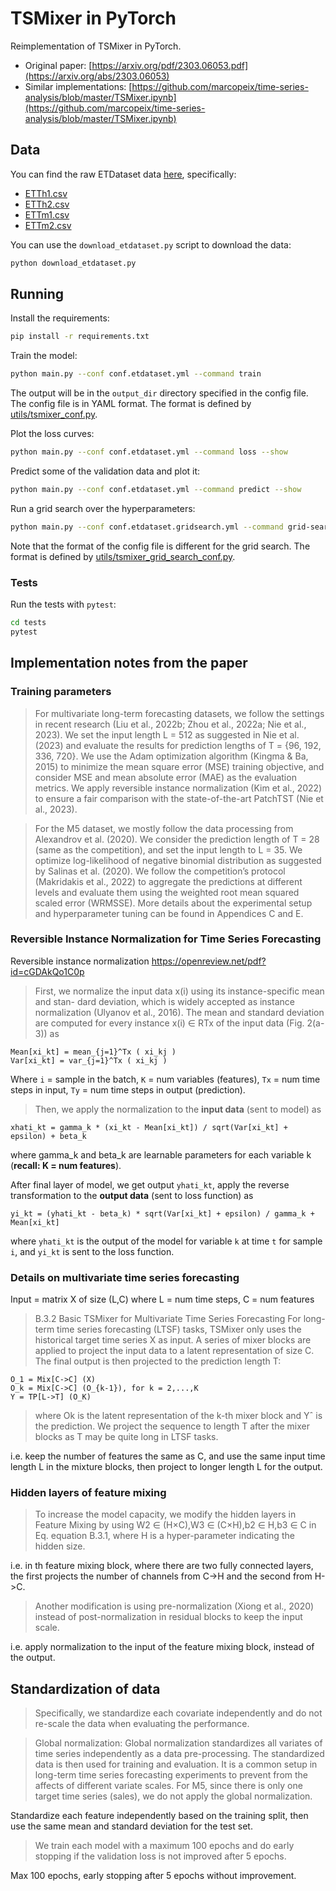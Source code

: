 # TSMixer in PyTorch

Reimplementation of TSMixer in PyTorch.

* Original paper: [https://arxiv.org/pdf/2303.06053.pdf](https://arxiv.org/abs/2303.06053)
* Similar implementations: [https://github.com/marcopeix/time-series-analysis/blob/master/TSMixer.ipynb](https://github.com/marcopeix/time-series-analysis/blob/master/TSMixer.ipynb)

## Data

You can find the raw ETDataset data [here](https://github.com/zhouhaoyi/ETDataset/tree/11ab373cf9c9f5be7698e219a5a170e1b1c8a930), specifically:

* [ETTh1.csv](https://github.com/zhouhaoyi/ETDataset/raw/11ab373cf9c9f5be7698e219a5a170e1b1c8a930/ETT-small/ETTh1.csv)
* [ETTh2.csv](https://github.com/zhouhaoyi/ETDataset/raw/11ab373cf9c9f5be7698e219a5a170e1b1c8a930/ETT-small/ETTh2.csv)
* [ETTm1.csv](https://github.com/zhouhaoyi/ETDataset/raw/11ab373cf9c9f5be7698e219a5a170e1b1c8a930/ETT-small/ETTm1.csv)
* [ETTm2.csv](https://github.com/zhouhaoyi/ETDataset/raw/11ab373cf9c9f5be7698e219a5a170e1b1c8a930/ETT-small/ETTm2.csv)

You can use the `download_etdataset.py` script to download the data:

```bash
python download_etdataset.py
```

## Running

Install the requirements:

```bash
pip install -r requirements.txt
```

Train the model:

```bash
python main.py --conf conf.etdataset.yml --command train
```

The output will be in the `output_dir` directory specified in the config file. The config file is in YAML format. The format is defined by [utils/tsmixer_conf.py](utils/tsmixer_conf.py).

Plot the loss curves:

```bash
python main.py --conf conf.etdataset.yml --command loss --show
```

Predict some of the validation data and plot it:

```bash
python main.py --conf conf.etdataset.yml --command predict --show
```

Run a grid search over the hyperparameters:

```bash
python main.py --conf conf.etdataset.gridsearch.yml --command grid-search
```

Note that the format of the config file is different for the grid search. The format is defined by [utils/tsmixer_grid_search_conf.py](utils/tsmixer_grid_search_conf.py).

### Tests

Run the tests with `pytest`:

```bash
cd tests
pytest
```

## Implementation notes from the paper

### Training parameters

> For multivariate long-term forecasting datasets, we follow the settings in recent research (Liu et al., 2022b; Zhou et al., 2022a; Nie et al., 2023). We set the input length L = 512 as suggested in Nie et al. (2023) and evaluate the results for prediction lengths of T = {96, 192, 336, 720}. We use the Adam optimization algorithm (Kingma & Ba, 2015) to minimize the mean square error (MSE) training objective, and consider MSE and mean absolute error (MAE) as the evaluation metrics. We apply reversible instance normalization (Kim et al., 2022) to ensure a fair comparison with the state-of-the-art PatchTST (Nie et al., 2023).

> For the M5 dataset, we mostly follow the data processing from Alexandrov et al. (2020). We consider the prediction length of T = 28 (same as the competition), and set the input length to L = 35. We optimize log-likelihood of negative binomial distribution as suggested by Salinas et al. (2020). We follow the competition’s protocol (Makridakis et al., 2022) to aggregate the predictions at different levels and evaluate them using the weighted root mean squared scaled error (WRMSSE). More details about the experimental setup and hyperparameter tuning can be found in Appendices C and E.

### Reversible Instance Normalization for Time Series Forecasting

Reversible instance normalization https://openreview.net/pdf?id=cGDAkQo1C0p

> First, we normalize the input data x(i) using its instance-specific mean and stan- dard deviation, which is widely accepted as instance normalization (Ulyanov et al., 2016). The mean and standard deviation are computed for every instance x(i) ∈ RTx of the input data (Fig. 2(a-3)) as

```
Mean[xi_kt] = mean_{j=1}^Tx ( xi_kj )
Var[xi_kt] = var_{j=1}^Tx ( xi_kj )
```
Where `i` = sample in the batch, `K` = num variables (features), `Tx` = num time steps in input, `Ty` = num time steps in output (prediction).

> Then, we apply the normalization to the **input data** (sent to model) as

```
xhati_kt = gamma_k * (xi_kt - Mean[xi_kt]) / sqrt(Var[xi_kt] + epsilon) + beta_k
```

where gamma_k and beta_k are learnable parameters for each variable k (**recall: K = num features**).

After final layer of model, we get output `yhati_kt`, apply the reverse transformation to the **output data** (sent to loss function) as

```
yi_kt = (yhati_kt - beta_k) * sqrt(Var[xi_kt] + epsilon) / gamma_k + Mean[xi_kt]
```

where `yhati_kt` is the output of the model for variable `k` at time `t` for sample `i`, and `yi_kt` is sent to the loss function.

### Details on multivariate time series forecasting

Input = matrix X of size (L,C) where L = num time steps, C = num features

> B.3.2 Basic TSMixer for Multivariate Time Series Forecasting
> For long-term time series forecasting (LTSF) tasks, TSMixer only uses the historical target time series X as input. A series of mixer blocks are applied to project the input data to a latent representation of size C. The final output is then projected to the prediction length T:
```
O_1 = Mix[C->C] (X)
O_k = Mix[C->C] (O_{k-1}), for k = 2,...,K
Y = TP[L->T] (O_K)
```
> where Ok is the latent representation of the k-th mixer block and Yˆ is the prediction. We project the sequence to length T after the mixer blocks as T may be quite long in LTSF tasks.

i.e. keep the number of features the same as C, and use the same input time length L in the mixture blocks, then project to longer length L for the output.

### Hidden layers of feature mixing

> To increase the model capacity, we modify the hidden layers in Feature Mixing by using W2 ∈ (H×C),W3 ∈ (C×H),b2 ∈ H,b3 ∈ C in Eq. equation B.3.1, where H is a hyper-parameter indicating the hidden size.

i.e. in th feature mixing block, where there are two fully connected layers, the first projects the number of channels from C->H and the second from H->C.

> Another modification is using pre-normalization (Xiong et al., 2020) instead of post-normalization in residual blocks to keep the input scale.

i.e. apply normalization to the input of the feature mixing block, instead of the output.

## Standardization of data

> Specifically, we standardize each covariate independently and do not re-scale the data when evaluating the performance. 

> Global normalization: Global normalization standardizes all variates of time series independently as a data pre-processing. The standardized data is then used for training and evaluation. It is a common setup in long-term time series forecasting experiments to prevent from the affects of different variate scales. For M5, since there is only one target time series (sales), we do not apply the global normalization.

Standardize each feature independently based on the training split, then use the same mean and standard deviation for the test set.

> We train each model with a maximum 100 epochs and do early stopping if the validation loss is not improved after 5 epochs.

Max 100 epochs, early stopping after 5 epochs without improvement.